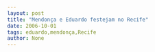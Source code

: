 ```yaml
---
layout: post
title: "Mendonça e Eduardo festejam no Recife"
date: 2006-10-01
tags: eduardo,mendonça,Recife
author: None
---
```

 